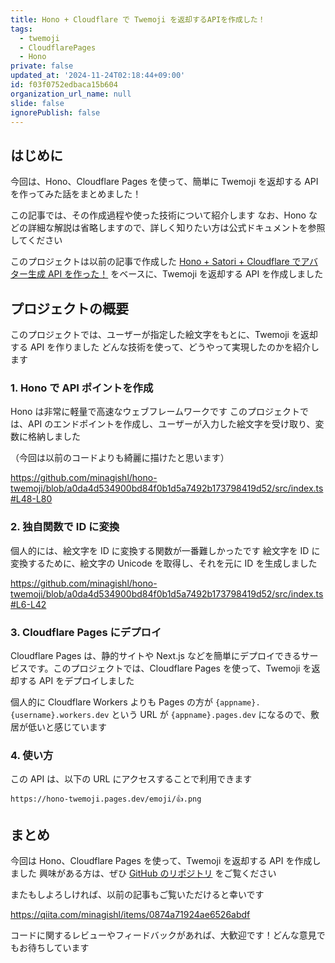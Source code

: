 ```yaml
---
title: Hono + Cloudflare で Twemoji を返却するAPIを作成した！
tags:
  - twemoji
  - CloudflarePages
  - Hono
private: false
updated_at: '2024-11-24T02:18:44+09:00'
id: f03f0752edbaca15b604
organization_url_name: null
slide: false
ignorePublish: false
---
```


## はじめに

今回は、Hono、Cloudflare Pages を使って、簡単に Twemoji を返却する API を作ってみた話をまとめました！

この記事では、その作成過程や使った技術について紹介します
なお、Hono などの詳細な解説は省略しますので、詳しく知りたい方は公式ドキュメントを参照してください

このプロジェクトは以前の記事で作成した [Hono + Satori + Cloudflare でアバター生成 API を作った！](https://qiita.com/minagishl/items/0874a71924ae6526abdf) をベースに、Twemoji を返却する API を作成しました

## プロジェクトの概要

このプロジェクトでは、ユーザーが指定した絵文字をもとに、Twemoji を返却する API を作りました
どんな技術を使って、どうやって実現したのかを紹介します

### 1. Hono で API ポイントを作成

Hono は非常に軽量で高速なウェブフレームワークです
このプロジェクトでは、API のエンドポイントを作成し、ユーザーが入力した絵文字を受け取り、変数に格納しました

（今回は以前のコードよりも綺麗に描けたと思います）

https://github.com/minagishl/hono-twemoji/blob/a0da4d534900bd84f0b1d5a7492b173798419d52/src/index.ts#L48-L80

### 2. 独自関数で ID に変換

個人的には、絵文字を ID に変換する関数が一番難しかったです
絵文字を ID に変換するために、絵文字の Unicode を取得し、それを元に ID を生成しました

https://github.com/minagishl/hono-twemoji/blob/a0da4d534900bd84f0b1d5a7492b173798419d52/src/index.ts#L6-L42

### 3. Cloudflare Pages にデプロイ

Cloudflare Pages は、静的サイトや Next.js などを簡単にデプロイできるサービスです。このプロジェクトでは、Cloudflare Pages を使って、Twemoji を返却する API をデプロイしました

個人的に Cloudflare Workers よりも Pages の方が `{appname}.{username}.workers.dev` という URL が `{appname}.pages.dev` になるので、敷居が低いと感じています

### 4. 使い方

この API は、以下の URL にアクセスすることで利用できます

```
https://hono-twemoji.pages.dev/emoji/👍.png
```

## まとめ

今回は Hono、Cloudflare Pages を使って、Twemoji を返却する API を作成しました
興味がある方は、ぜひ [GitHub のリポジトリ](https://github.com/minagishl/hono-twemoji) をご覧ください

またもしよろしければ、以前の記事もご覧いただけると幸いです

https://qiita.com/minagishl/items/0874a71924ae6526abdf

コードに関するレビューやフィードバックがあれば、大歓迎です！どんな意見でもお待ちしています

